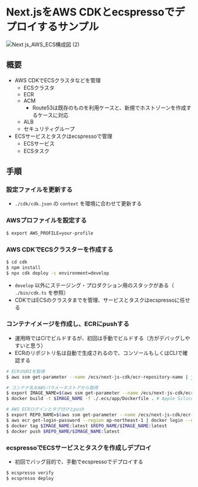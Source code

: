 # Next.jsをAWS CDKとecspressoでデプロイするサンプル

![Next js_AWS_ECS構成図 (2)](https://github.com/zaru/nextjs-ecs-cdk-escpresso/assets/235650/41dd7bf8-4c54-4a17-bb4c-ef63a02ceca5)

## 概要

- AWS CDKでECSクラスタなどを管理
    - ECSクラスタ
    - ECR
    - ACM
        - Route53は既存のものを利用ケースと、新規でホストゾーンを作成するケースに対応
    - ALB
    - セキュリティグループ
- ECSサービスとタスクはecspressoで管理
    - ECSサービス
    - ECSタスク

## 手順

### 設定ファイルを更新する

- `./cdk/cdk.json` の `context` を環境に合わせて更新する

### AWSプロファイルを設定する

```bash
$ export AWS_PROFILE=your-profile
```

### AWS CDKでECSクラスターを作成する

```bash
$ cd cdk
$ npm install
$ npx cdk deploy -c environment=develop
```

- `develop`
  以外にステージング・プロダクション用のスタックがある（ `./bin/cdk.ts` を参照）
- CDKではECSのクラスタまでを管理、サービスとタスクはecspressoに任せる

### コンテナイメージを作成し、ECRにpushする

- 運用時ではCIでビルドするが、初回は手動でビルドする（方がデバッグしやすいと思う）
- ECRのリポジトリ名は自動で生成されるので、コンソールもしくはCLIで確認する

```bash
# ECRのURIを取得
$ aws ssm get-parameter --name /ecs/next-js-cdk/ecr-repository-name | jq .Parameter.Value
```

```bash
# コンテナ名をAWSパラメータストアから取得
$ export IMAGE_NAME=$(aws ssm get-parameter --name /ecs/next-js-cdk/ecr-repository-name | jq -r '.Parameter.Value|split("/")[-1]')
$ docker build -t $IMAGE_NAME -f ./.ecs/app/Dockerfile . # Apple Siliconの場合は --platform linux/x86_64 を付ける

# AWS ECRログインとタグ付けとpush
$ export REPO_NAME=$(aws ssm get-parameter --name /ecs/next-js-cdk/ecr-repository-name | jq -r '.Parameter.Value|split("/")[0]')
$ aws ecr get-login-password --region ap-northeast-1 | docker login --username AWS --password-stdin $REPO_NAME
$ docker tag $IMAGE_NAME:latest $REPO_NAME/$IMAGE_NAME:latest
$ docker push $REPO_NAME/$IMAGE_NAME:latest
```

### ecspressoでECSサービスとタスクを作成しデプロイ

- 初回でバッグ目的で、手動でecspressoでデプロイする

```bash
$ ecspresso verify
$ ecspresso deploy
```

